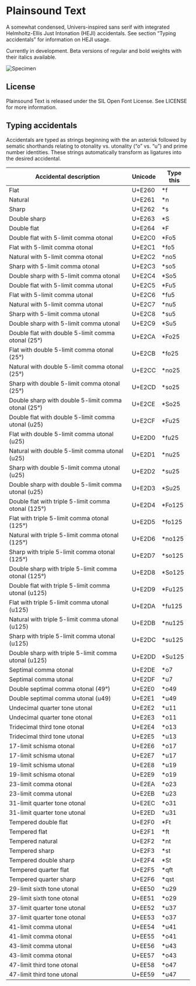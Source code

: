 # Plainsound Text

A somewhat condensed, Univers-inspired sans serif with integrated Helmholtz-Ellis Just Intonation (HEJI)
accidentals. See section “Typing accidentals” for information on HEJI usage.

Currently in development. Beta versions of regular and bold weights with their italics available. 

![Specimen](Testing/Specimen.png)

## License

Plainsound Text is released under the SIL Open Font License. See LICENSE for more information.

## Typing accidentals

Accidentals are typed as strings beginning with the an asterisk followed by sematic shorthands
relating to otonality vs. utonality (“o” vs. “u”) and prime number identities. These strings
automatically transform as ligatures into the desired accidental.

| Accidental description                               | Unicode | Type this |
| ---------------------------------------------------- | ------- | --------- |
| Flat                                                 | U+E260  | \*f       |
| Natural                                              | U+E261  | \*n       |
| Sharp                                                | U+E262  | \*s       |
| Double sharp                                         | U+E263  | \*S       |
| Double flat                                          | U+E264  | \*F       |
| Double flat with 5-limit comma otonal                | U+E2C0  | \*Fo5     |
| Flat with 5-limit comma otonal                       | U+E2C1  | \*fo5     |
| Natural with 5-limit comma otonal                    | U+E2C2  | \*no5     |
| Sharp with 5-limit comma otonal                      | U+E2C3  | \*so5     |
| Double sharp with 5-limit comma otonal               | U+E2C4  | \*So5     |
| Double flat with 5-limit comma utonal                | U+E2C5  | \*Fu5     |
| Flat with 5-limit comma utonal                       | U+E2C6  | \*fu5     |
| Natural with 5-limit comma utonal                    | U+E2C7  | \*nu5     |
| Sharp with 5-limit comma utonal                      | U+E2C8  | \*su5     |
| Double sharp with 5-limit comma utonal               | U+E2C9  | \*Su5     |
| Double flat with double 5-limit comma otonal (25°)   | U+E2CA  | \*Fo25    |
| Flat with double 5-limit comma otonal (25°)          | U+E2CB  | \*fo25    |
| Natural with double 5-limit comma otonal (25°)       | U+E2CC  | \*no25    |
| Sharp with double 5-limit comma otonal (25°)         | U+E2CD  | \*so25    |
| Double sharp with double 5-limit comma otonal (25°)  | U+E2CE  | \*So25    |
| Double flat with double 5-limit comma utonal (u25)   | U+E2CF  | \*Fu25    |
| Flat with double 5-limit comma utonal (u25)          | U+E2D0  | \*fu25    |
| Natural with double 5-limit comma utonal (u25)       | U+E2D1  | \*nu25    |
| Sharp with double 5-limit comma utonal (u25)         | U+E2D2  | \*su25    |
| Double sharp with double 5-limit comma utonal (u25)  | U+E2D3  | \*Su25    |
| Double flat with triple 5-limit comma otonal (125°)  | U+E2D4  | \*Fo125   |
| Flat with triple 5-limit comma otonal (125°)         | U+E2D5  | \*fo125   |
| Natural with triple 5-limit comma otonal (125°)      | U+E2D6  | \*no125   |
| Sharp with triple 5-limit comma otonal (125°)        | U+E2D7  | \*so125   |
| Double sharp with triple 5-limit comma otonal (125°) | U+E2D8  | \*So125   |
| Double flat with triple 5-limit comma utonal (u125)  | U+E2D9  | \*Fu125   |
| Flat with triple 5-limit comma utonal (u125)         | U+E2DA  | \*fu125   |
| Natural with triple 5-limit comma utonal (u125)      | U+E2DB  | \*nu125   |
| Sharp with triple 5-limit comma utonal (u125)        | U+E2DC  | \*su125   |
| Double sharp with triple 5-limit comma utonal (u125) | U+E2DD  | \*Su125   |
| Septimal comma otonal                                | U+E2DE  | \*o7      |
| Septimal comma utonal                                | U+E2DF  | \*u7      |
| Double septimal comma otonal (49°)                   | U+E2E0  | \*o49     |
| Double septimal comma utonal (u49)                   | U+E2E1  | \*u49     |
| Undecimal quarter tone utonal                        | U+E2E2  | \*u11     |
| Undecimal quarter tone otonal                        | U+E2E3  | \*o11     |
| Tridecimal third tone otonal                         | U+E2E4  | \*o13     |
| Tridecimal third tone utonal                         | U+E2E5  | \*u13     |
| 17-limit schisma otonal                              | U+E2E6  | \*o17     |
| 17-limit schisma utonal                              | U+E2E7  | \*u17     |
| 19-limit schisma utonal                              | U+E2E8  | \*u19     |
| 19-limit schisma otonal                              | U+E2E9  | \*o19     |
| 23-limit comma otonal                                | U+E2EA  | \*o23     |
| 23-limit comma utonal                                | U+E2EB  | \*u23     |
| 31-limit quarter tone otonal                         | U+E2EC  | \*o31     |
| 31-limit quarter tone utonal                         | U+E2ED  | \*u31     |
| Tempered double flat                                 | U+E2F0  | \*Ft      |
| Tempered flat                                        | U+E2F1  | \*ft      |
| Tempered natural                                     | U+E2F2  | \*nt      |
| Tempered sharp                                       | U+E2F3  | \*st      |
| Tempered double sharp                                | U+E2F4  | \*St      |
| Tempered quarter flat                                | U+E2F5  | \*qft     |
| Tempered quarter sharp                               | U+E2F6  | \*qst     |
| 29-limit sixth tone utonal                           | U+EE50  | \*u29     |
| 29-limit sixth tone otonal                           | U+EE51  | \*o29     |
| 37-limit quarter tone utonal                         | U+EE52  | \*u37     |
| 37-limit quarter tone otonal                         | U+EE53  | \*o37     |
| 41-limit comma utonal                                | U+EE54  | \*u41     |
| 41-limit comma otonal                                | U+EE55  | \*o41     |
| 43-limit comma utonal                                | U+EE56  | \*u43     |
| 43-limit comma otonal                                | U+EE57  | \*o43     |
| 47-limit third tone otonal                           | U+EE58  | \*o47     |
| 47-limit third tone utonal                           | U+EE59  | \*u47     |
